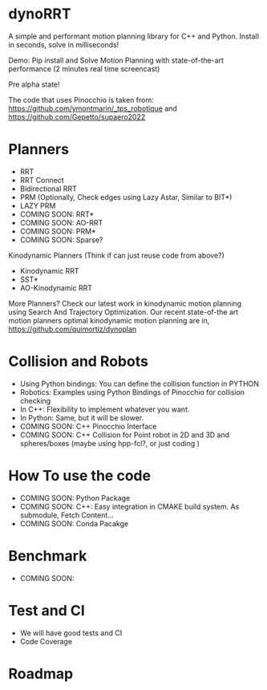 # dynoRRT

A simple and performant motion planning library for C++ and Python.
Install in seconds, solve in milliseconds!

Demo: Pip install and Solve Motion Planning with state-of-the-art performance (2 minutes real time screencast)

Pre alpha state!

The code that uses Pinocchio is taken from:
https://github.com/ymontmarin/_tps_robotique and
https://github.com/Gepetto/supaero2022


# Planners

* RRT
* RRT Connect
* Bidirectional RRT
* PRM (Optionally, Check edges using Lazy Astar, Similar to BIT*)
* LAZY PRM
* COMING SOON: RRT\*
* COMING SOON: AO-RRT
* COMING SOON: PRM\*
* COMING SOON: Sparse?

Kinodynamic Planners (Think if can just reuse code from above?)
* Kinodynamic RRT
* SST*
* AO-Kinodynamic RRT

More Planners?
Check our latest work in kinodynamic motion planning using Search And Trajectory Optimization.
Our recent state-of-the art motion planners optimal kinodynamic motion planning are in,
https://github.com/quimortiz/dynoplan


# Collision and Robots

* Using Python bindings: You can define the collision function in PYTHON
* Robotics: Examples using Python Bindings of Pinocchio for collision checking
* In C++: Flexibility to implement whatever you want.
* In Python: Same, but it will be slower.
* COMING SOON: C++ Pinocchio Interface
* COMING SOON: C++ Collision for Point robot in 2D and 3D and spheres/boxes (maybe using hpp-fcl?, or just coding )


# How To use the code

* COMING SOON: Python Package
* COMING SOON: C++: Easy integration in CMAKE build system. As submodule, Fetch Content...
* COMING SOON: Conda Pacakge

# Benchmark

* COMING SOON:

# Test and CI

* We will have good tests and CI
* Code Coverage

# Roadmap
